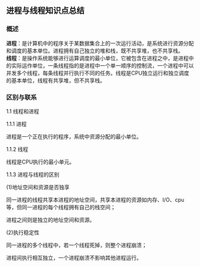 ## 进程与线程知识点总结

### 概述
**进程**：是计算机中的程序关于某数据集合上的一次运行活动，是系统进行资源分配和调度的基本单位。进程拥有自己独立的堆和栈，既不共享堆，也不共享栈。<br>
**线程**：是操作系统能够进行运算调度的最小单位，它被包含在进程之中，是进程中的实际运作单位，一条线程指的是进程中一个单一顺序的控制流，一个进程中可以并发多个线程，每条线程并行执行不同的任务。线程是CPU独立运行和独立调度的基本单位，线程有共享堆，但不共享栈。

### 区别与联系

1.1 线程和进程

1.1.1 进程

进程是一个正在执行的程序，系统中资源分配的最小单位。

1.1.2 线程

线程是CPU执行的最小单元。

1.1.3 进程与线程的区别

(1)地址空间和资源是否独享

同一进程的线程共享本进程的地址空间，共享本进程的资源如内存、I/O、cpu等，但同一进程的每个线程拥有自己的栈空间；

进程之间则是独立的地址空间和资源。

(2)执行稳定性

同一进程的多个线程中，若一个线程死掉，则整个进程崩溃；

进程间执行相互独立，一个进程崩溃不影响其他进程运行。


